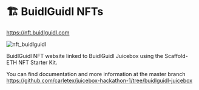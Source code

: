 # 🏗 BuidlGuidl NFTs

https://nft.buidlguidl.com

![nft_buidlguidl](https://user-images.githubusercontent.com/466652/192034591-99c8f90c-1fd0-432c-9be1-71369236062a.png)

BuidlGuidl NFT website linked to BuidlGuidl Juicebox using the Scaffold-ETH NFT Starter Kit.

You can find documentation and more information at the master branch https://github.com/carletex/juicebox-hackathon-1/tree/buidlguidl-juicebox

